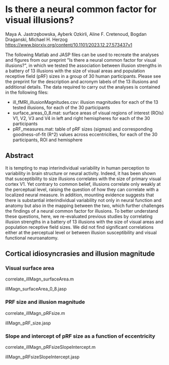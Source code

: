 # Is there a neural common factor for visual illusions?
Maya A. Jastrzębowska, Ayberk Ozkirli, Aline F. Cretenoud, Bogdan Draganski, Michael H. Herzog
https://www.biorxiv.org/content/10.1101/2023.12.27.573437v1

The following Matlab and JASP files can be used to recreate the analyses and figures from our preprint "Is there a neural common factor for visual illusions?", in which we tested the association between illusion strengths in a battery of 13 illusions with the size of visual areas and population receptive field (pRF) sizes in a group of 30 human participants. Please see the preprint for the description and acronym labels of the 13 illusions and additional details. The data required to carry out the analyses is contained in the following files:
- ill_fMRI_illusionMagnitudes.csv: illusion magnitudes for each of the 13 tested illusions, for each of the 30 participants
- surface_areas_0_8.mat: surface areas of visual regions of interest (ROIs) V1, V2, V3 and V4 in left and right hemispheres for each of the 30 participants
- pRF_measures.mat: table of pRF sizes (sigmas) and corresponding goodness-of-fit (R^2) values across eccentricities, for each of the 30 participants, ROI and hemisphere

## Abstract
It is tempting to map interindividual variability in human perception to variability in brain structure or neural activity. Indeed, it has been shown that susceptibility to size illusions correlates with the size of primary visual cortex V1. Yet contrary to common belief, illusions correlate only weakly at the perceptual level, raising the question of how they can correlate with a localized neural measure. In addition, mounting evidence suggests that there is substantial interindividual variability not only in neural function and anatomy but also in the mapping between the two, which further challenges the findings of a neural common factor for illusions. To better understand these questions, here, we re-evaluated previous studies by correlating illusion strengths in a battery of 13 illusions with the size of visual areas and population receptive field sizes. We did not find significant correlations either at the perceptual level or between illusion susceptibility and visual functional neuroanatomy.

## Cortical idiosyncrasies and illusion magnitude
### Visual surface area
correlate_illMagn_surfaceArea.m

illMagn_surfaceArea_0_8.jasp

### PRF size and illusion magnitude
correlate_illMagn_pRFsize.m

illMagn_pRF_size.jasp

### Slope and intercept of pRF size as a function of eccentricity 
correlate_illMagn_pRFsizeSlopeIntercept.m

illMagn_pRFsizeSlopeIntercept.jasp

